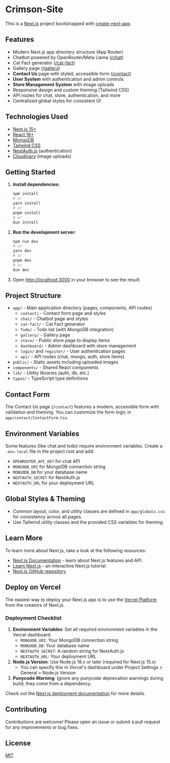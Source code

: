 # Crimson-Site

This is a [Next.js](https://nextjs.org) project bootstrapped with [create-next-app](https://nextjs.org/docs/app/api-reference/cli/create-next-app).

## Features

- Modern Next.js app directory structure (App Router)
- Chatbot powered by OpenRouter/Meta Llama ([/chat](./app/chat))
- Cat Fact generator ([/cat-fact](./app/cat-fact))
- Gallery page ([/gallery](./app/gallery))
- **Contact Us** page with styled, accessible form ([/contact](./app/contact))
- **User System** with authentication and admin controls
- **Store Management System** with image uploads
- Responsive design and custom theming (Tailwind CSS)
- API routes for chat, store, authentication, and more
- Centralized global styles for consistent UI

## Technologies Used

- [Next.js 15+](https://nextjs.org/)
- [React 18+](https://react.dev/)
- [MongoDB](https://www.mongodb.com/)
- [Tailwind CSS](https://tailwindcss.com/)
- [NextAuth.js](https://next-auth.js.org/) (authentication)
- [Cloudinary](https://cloudinary.com/) (image uploads)

## Getting Started

1. **Install dependencies:**

   ```bash
   npm install
   # or
   yarn install
   # or
   pnpm install
   # or
   bun install
   ```

2. **Run the development server:**

   ```bash
   npm run dev
   # or
   yarn dev
   # or
   pnpm dev
   # or
   bun dev
   ```

3. Open [http://localhost:3000](http://localhost:3000) in your browser to see the result.

## Project Structure

- `app/` - Main application directory (pages, components, API routes)
  - `contact/` - Contact form page and styles
  - `chat/` - Chatbot page and styles
  - `cat-fact/` - Cat Fact generator
  - `Todo/` - Todo list (with MongoDB integration)
  - `gallery/` - Gallery page
  - `store/` - Public store page to display items
  - `dashboard/` - Admin dashboard with store management
  - `login/` and `register/` - User authentication pages
  - `api/` - API routes (chat, mongo, auth, store items)
- `public/` - Static assets including uploaded images
- `components/` - Shared React components
- `lib/` - Utility libraries (auth, db, etc.)
- `types/` - TypeScript type definitions

## Contact Form

The Contact Us page (`/contact`) features a modern, accessible form with validation and theming. You can customize the form logic in `app/contact/ContactForm.tsx`.

## Environment Variables

Some features (like chat and todo) require environment variables. Create a `.env.local` file in the project root and add:

- `OPENROUTER_API_KEY` for chat API
- `MONGODB_URI` for MongoDB connection string
- `MONGODB_DB` for your database name
- `NEXTAUTH_SECRET` for NextAuth.js
- `NEXTAUTH_URL` for your deployment URL

## Global Styles & Theming

- Common layout, color, and utility classes are defined in `app/globals.css` for consistency across all pages.
- Use Tailwind utility classes and the provided CSS variables for theming.

## Learn More

To learn more about Next.js, take a look at the following resources:

- [Next.js Documentation](https://nextjs.org/docs) - learn about Next.js features and API.
- [Learn Next.js](https://nextjs.org/learn) - an interactive Next.js tutorial.
- [Next.js GitHub repository](https://github.com/vercel/next.js)

## Deploy on Vercel

The easiest way to deploy your Next.js app is to use the [Vercel Platform](https://vercel.com/new?utm_medium=default-template&filter=next.js&utm_source=create-next-app&utm_campaign=create-next-app-readme) from the creators of Next.js.

### Deployment Checklist

1. **Environment Variables**: Set all required environment variables in the Vercel dashboard:
   - `MONGODB_URI`: Your MongoDB connection string
   - `MONGODB_DB`: Your database name
   - `NEXTAUTH_SECRET`: A random string for NextAuth.js
   - `NEXTAUTH_URL`: Your deployment URL
2. **Node.js Version**: Use Node.js 18.x or later (required for Next.js 15.x)
   - You can specify this in Vercel's dashboard under Project Settings > General > Node.js Version
3. **Punycode Warning**: Ignore any punycode deprecation warnings during build; they come from a dependency.

Check out the [Next.js deployment documentation](https://nextjs.org/docs/app/building-your-application/deploying) for more details.

## Contributing

Contributions are welcome! Please open an issue or submit a pull request for any improvements or bug fixes.

## License

[MIT](LICENSE)
